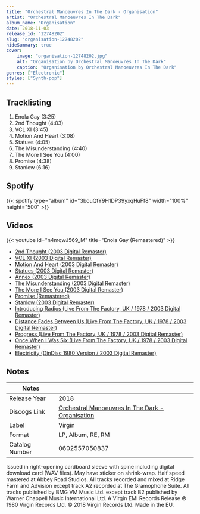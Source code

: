 ```yaml
---
title: "Orchestral Manoeuvres In The Dark - Organisation"
artist: "Orchestral Manoeuvres In The Dark"
album_name: "Organisation"
date: 2018-11-03
release_id: "12748202"
slug: "organisation-12748202"
hideSummary: true
cover:
    image: "organisation-12748202.jpg"
    alt: "Organisation by Orchestral Manoeuvres In The Dark"
    caption: "Organisation by Orchestral Manoeuvres In The Dark"
genres: ["Electronic"]
styles: ["Synth-pop"]
---
```

## Tracklisting
1. Enola Gay (3:25)
2. 2nd Thought (4:03)
3. VCL XI (3:45)
4. Motion And Heart (3:08)
5. Statues (4:05)
6. The Misunderstanding (4:40)
7. The More I See You (4:00)
8. Promise (4:38)
9. Stanlow (6:16)
## Spotify
{{< spotify type="album" id="3bouQtY9H1DP39yxqHuFf8" width="100%" height="500" >}}

## Videos
{{< youtube id="n4mqwJ569_M" title="Enola Gay (Remastered)" >}}
- [2nd Thought (2003 Digital Remaster)](https://www.youtube.com/watch?v=cwkpoF9uvsY)
- [VCL XI (2003 Digital Remaster)](https://www.youtube.com/watch?v=FuOBBAyDWHQ)
- [Motion And Heart (2003 Digital Remaster)](https://www.youtube.com/watch?v=IEqYDv8lMHM)
- [Statues (2003 Digital Remaster)](https://www.youtube.com/watch?v=tpcSuLNuWp4)
- [Annex (2003 Digital Remaster)](https://www.youtube.com/watch?v=djQVPn1Aj2k)
- [The Misunderstanding (2003 Digital Remaster)](https://www.youtube.com/watch?v=dVZwu5524f0)
- [The More I See You (2003 Digital Remaster)](https://www.youtube.com/watch?v=07Mt2v1qjsI)
- [Promise (Remastered)](https://www.youtube.com/watch?v=iMAEs9x8KKQ)
- [Stanlow (2003 Digital Remaster)](https://www.youtube.com/watch?v=WuxiaK5MqYg)
- [Introducing Radios (Live From The Factory, UK / 1978 / 2003 Digital Remaster)](https://www.youtube.com/watch?v=PoSXbFAhW-Q)
- [Distance Fades Between Us (Live From The Factory, UK / 1978 / 2003 Digital Remaster)](https://www.youtube.com/watch?v=xGTXscdWzHE)
- [Progress (Live From The Factory, UK / 1978 / 2003 Digital Remaster)](https://www.youtube.com/watch?v=c69Q9MayIkI)
- [Once When I Was Six (Live From The Factory, UK / 1978 / 2003 Digital Remaster)](https://www.youtube.com/watch?v=I-1FY6lff64)
- [Electricity (DinDisc 1980 Version / 2003 Digital Remaster)](https://www.youtube.com/watch?v=toRBdwhlMTY)

## Notes
| Notes          |             |
| ---------------| ----------- |
| Release Year   | 2018 |
| Discogs Link   | [Orchestral Manoeuvres In The Dark - Organisation](https://www.discogs.com/release/12748202-Orchestral-Manoeuvres-In-The-Dark-Organisation) |
| Label          | Virgin |
| Format         | LP, Album, RE, RM |
| Catalog Number | 0602557050837 |

Issued in right-opening cardboard sleeve with spine including digital download card (WAV files). May have sticker on shrink-wrap. Half speed mastered at Abbey Road Studios.  All tracks recorded and mixed at Ridge Farm and Advision except track A2 recorded at The Gramophone Suite.  All tracks published by BMG VM Music Ltd. except track B2 published by Warner Chappell Music International Ltd.  A Virgin EMI Records Release ℗ 1980 Virgin Records Ltd. © 2018 Virgin Records Ltd. Made in the EU.
